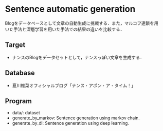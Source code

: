 # Sentence automatic generation

Blogをデータベースとして文章の自動生成に挑戦する．また，マルコフ連鎖を用いた手法と深層学習を用いた手法での結果の違いを比較する．

## Target

- ナンスのBlogをデータセットとして，ナンスっぽい文章を生成する．

## Database

- 夏川椎菜オフィシャルブログ「ナンス・アポン・ア・タイム！」

## Program

- data/: dataset
- generate_by_markov: Sentence generation using markov chain.
- generate_by_dl: Sentence generation using deep learning.